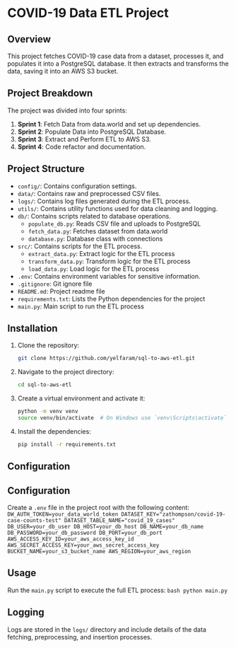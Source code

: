 ﻿# COVID-19 Data ETL Project

## Overview

This project fetches COVID-19 case data from a dataset, processes it, and populates it into a PostgreSQL database. It then extracts and transforms the data, saving it into an AWS S3 bucket.

## Project Breakdown

The project was divided into four sprints:

1. **Sprint 1**: Fetch Data from data.world and set up dependencies.
2. **Sprint 2**: Populate Data into PostgreSQL Database.
3. **Sprint 3**: Extract and Perform ETL to AWS S3.
4. **Sprint 4**: Code refactor and documentation.

## Project Structure

- `config/`: Contains configuration settings.
- `data/`: Contains raw and preprocessed CSV files.
- `logs/`: Contains log files generated during the ETL process.
- `utils/`: Contains utility functions used for data cleaning and logging.
- `db/`: Contains scripts related to database operations.
  - `populate_db.py`: Reads CSV file and uploads to PostgreSQL
  - `fetch_data.py`: Fetches dataset from data.world
  - `database.py`: Database class with connections
- `src/`: Contains scripts for the ETL process.
  - `extract_data.py`: Extract logic for the ETL process
  - `transform_data.py`: Transform logic for the ETL process
  - `load_data.py`: Load logic for the ETL process
- `.env`: Contains environment variables for sensitive information.
- `.gitignore`: Git ignore file
- `README.md`: Project readme file
- `requirements.txt`: Lists the Python dependencies for the project
- `main.py`: Main script to run the ETL process

## Installation

1. Clone the repository:
    ```bash
    git clone https://github.com/yelfaram/sql-to-aws-etl.git
    ```
2. Navigate to the project directory:
    ```bash
    cd sql-to-aws-etl
    ```
3. Create a virtual environment and activate it:
    ```bash
    python -m venv venv
    source venv/bin/activate  # On Windows use `venv\Scripts\activate`
    ```
4. Install the dependencies:
    ```bash
    pip install -r requirements.txt
    ```

## Configuration

## Configuration

Create a `.env` file in the project root with the following content:
    ```
    DW_AUTH_TOKEN=your_data_world_token
    DATASET_KEY="zathompson/covid-19-case-counts-test"
    DATASET_TABLE_NAME="covid_19_cases"
    DB_USER=your_db_user
    DB_HOST=your_db_host
    DB_NAME=your_db_name
    DB_PASSWORD=your_db_password
    DB_PORT=your_db_port
    AWS_ACCESS_KEY_ID=your_aws_access_key_id
    AWS_SECRET_ACCESS_KEY=your_aws_secret_access_key
    BUCKET_NAME=your_s3_bucket_name
    AWS_REGION=your_aws_region
    ```

## Usage

Run the `main.py` script to execute the full ETL process:
    ```bash
    python main.py
    ```

## Logging

Logs are stored in the `logs/` directory and include details of the data fetching, preprocessing, and insertion processes.

